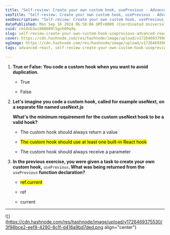 ```yaml
---
title: "Self-review: Create your own custom hook, usePrevious - Advanced React"
seoTitle: "Self-review: Create your own custom hook, usePrevious - Advanced React"
seoDescription: "Self-review: Create your own custom hook, usePrevious - Advanced React"
datePublished: Mon Sep 16 2024 06:50:06 GMT+0000 (Coordinated Universal Time)
cuid: cm14nb3wi000609l5gvh09q4q
slug: self-review-create-your-own-custom-hook-useprevious-advanced-react
cover: https://cdn.hashnode.com/res/hashnode/image/upload/v1726469379904/c52aca07-845d-428e-b216-b63e9980b259.jpeg
ogImage: https://cdn.hashnode.com/res/hashnode/image/upload/v1726469396526/307dff76-077f-46e1-96b6-83cb4670bb92.jpeg
tags: advanced-react, self-review-create-your-own-custom-hook-useprevious-advanced-react

---
```


1. **True or False: You code a custom hook when you want to avoid duplication.**
    
    * True
        
    * False
        
2. **Let's imagine you code a custom hook, called for example useNext, on a separate file named useNext.js**
    
    **What's the minimum requirement for the custom useNext hook to be a valid hook?**
    
    * The custom hook should always return a value
        
    * <mark>The custom hook should use at least one built-in React hook</mark>
        
    * The custom hook should always receive a parameter
        
3. **In the previous exercise, you were given a task to create your own custom hook,** `usePrevious`**. What was being returned from the** `usePrevious` **function declaration?**
    
    * <mark>ref.current</mark>
        
    * ref
        
    * current
        

---

![](https://cdn.hashnode.com/res/hashnode/image/upload/v1726469375530/3f98bce2-eef8-4290-8c1f-d416a9bd7ded.png align="center")